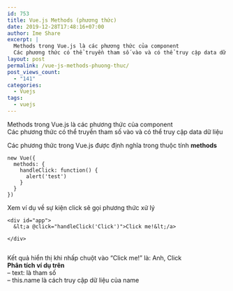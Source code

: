 ```yaml
---
id: 753
title: Vue.js Methods (phương thức)
date: 2019-12-28T17:48:16+07:00
author: Ime Share
excerpt: |
  Methods trong Vue.js là các phương thức của component
  Các phương thức có thể truyền tham số vào và có thể truy cập data dữ liệu
layout: post
permalink: /vue-js-methods-phuong-thuc/
post_views_count:
  - "141"
categories:
  - Vuejs
tags:
  - vuejs
---
```

Methods trong Vue.js là các phương thức của component  
Các phương thức có thể truyền tham số vào và có thể truy cập data dữ liệu

Các phương thức trong Vue.js được định nghĩa trong thuộc tính **methods**

```
new Vue({
  methods: {
    handleClick: function() {
      alert('test')
    }
  }
})

```

Xem ví dụ về sự kiện click sẽ gọi phương thức xử lý

```
<div id="app">
  &lt;a @click="handleClick('Click')">Click me!&lt;/a>
  
</div>


```

Kết quả hiển thị khi nhấp chuột vào &#8220;Click me!&#8221; là: Anh, Click  
**Phân tích ví dụ trên**  
&#8211; text: là tham số  
&#8211; this.name là cách truy cập dữ liệu của name